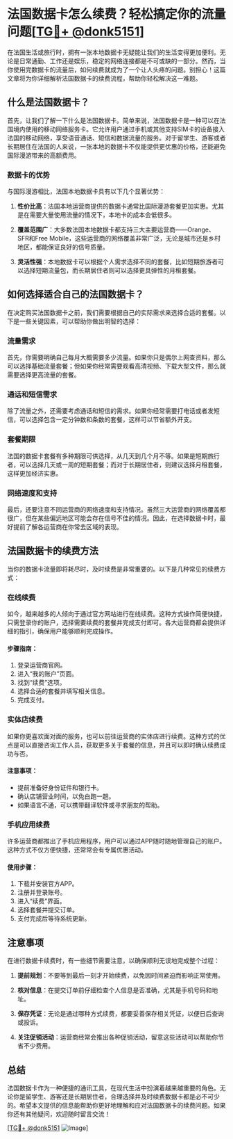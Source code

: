 # 法国数据卡怎么续费？轻松搞定你的流量问题[[TG💪+ @donk5151](https://t.me/s/donk5151)]

在法国生活或旅行时，拥有一张本地数据卡无疑能让我们的生活变得更加便利。无论是日常通勤、工作还是娱乐，稳定的网络连接都是不可或缺的一部分。然而，当你使用完数据卡的流量后，如何续费就成为了一个让人头疼的问题。别担心！这篇文章将为你详细解析法国数据卡的续费流程，帮助你轻松解决这一难题。

## 什么是法国数据卡？

首先，让我们了解一下什么是法国数据卡。简单来说，法国数据卡是一种可以在法国境内使用的移动网络服务卡。它允许用户通过手机或其他支持SIM卡的设备接入法国的移动网络，享受语音通话、短信和数据流量的服务。对于留学生、游客或者长期居住在法国的人来说，一张本地的数据卡不仅能提供更优惠的价格，还能避免国际漫游带来的高额费用。

### 数据卡的优势

与国际漫游相比，法国本地数据卡具有以下几个显著优势：

1. **性价比高**：法国本地运营商提供的数据卡通常比国际漫游套餐更加实惠。尤其是在需要大量使用流量的情况下，本地卡的成本会低很多。
   
2. **覆盖范围广**：大多数法国本地数据卡都支持三大主要运营商——Orange、SFR和Free Mobile，这些运营商的网络覆盖非常广泛，无论是城市还是乡村地区，都能保证良好的信号质量。

3. **灵活性强**：本地数据卡可以根据个人需求选择不同的套餐，比如短期旅游者可以选择短期流量包，而长期居住者则可以选择更具弹性的月租套餐。

## 如何选择适合自己的法国数据卡？

在决定购买法国数据卡之前，我们需要根据自己的实际需求来选择合适的套餐。以下是一些关键因素，可以帮助你做出明智的选择：

### 流量需求

首先，你需要明确自己每月大概需要多少流量。如果你只是偶尔上网查资料，那么可以选择基础流量套餐；但如果你经常需要观看高清视频、下载大型文件，那么就需要选择更高流量的套餐。

### 通话和短信需求

除了流量之外，还需要考虑通话和短信的需求。如果你经常需要打电话或者发短信，可以选择包含一定分钟数和条数的套餐，这样可以节省额外开支。

### 套餐期限

法国的数据卡套餐有多种期限可供选择，从几天到几个月不等。如果是短期旅行者，可以选择几天或一周的短期套餐；而对于长期居住者，则建议选择月租套餐，这样更加经济实惠。

### 网络速度和支持

最后，还要注意不同运营商的网络速度和支持情况。虽然三大运营商的网络覆盖都很广，但在某些偏远地区可能会存在信号不佳的情况。因此，在选择数据卡时，最好提前了解各运营商在你常去区域的表现。

## 法国数据卡的续费方法

当你的数据卡流量即将耗尽时，及时续费是非常重要的。以下是几种常见的续费方式：

### 在线续费

如今，越来越多的人倾向于通过官方网站进行在线续费。这种方式操作简便快捷，只需登录你的账户，选择需要续费的套餐并完成支付即可。各大运营商都会提供详细的指引，确保用户能够顺利完成操作。

#### 步骤指南：
1. 登录运营商官网。
2. 进入“我的账户”页面。
3. 找到“续费”选项。
4. 选择合适的套餐并填写相关信息。
5. 完成支付。

### 实体店续费

如果你更喜欢面对面的服务，也可以前往运营商的实体店进行续费。这种方式的优点是可以直接咨询工作人员，获取更多关于套餐的信息，并且可以即时确认续费成功与否。

#### 注意事项：
- 提前准备好身份证件和银行卡。
- 确认店铺营业时间，以免白跑一趟。
- 如果语言不通，可以携带翻译软件或寻求朋友的帮助。

### 手机应用续费

许多运营商都推出了手机应用程序，用户可以通过APP随时随地管理自己的账户。这种方式不仅方便快捷，还常常会有专属优惠活动。

#### 使用步骤：
1. 下载并安装官方APP。
2. 注册并登录账号。
3. 进入“续费”界面。
4. 选择套餐并提交订单。
5. 支付完成后等待系统更新。

## 注意事项

在进行数据卡续费时，有一些细节需要注意，以确保顺利无误地完成整个过程：

1. **提前规划**：不要等到最后一刻才开始续费，以免因时间紧迫而影响正常使用。
   
2. **核对信息**：在提交订单前仔细检查个人信息是否准确，尤其是手机号码和地址。

3. **保存凭证**：无论是通过哪种方式续费，都要妥善保存相关凭证，以便日后查询或投诉。

4. **关注促销活动**：运营商经常会推出各种促销活动，留意这些活动可以帮助你节省不少费用。

## 总结

法国数据卡作为一种便捷的通讯工具，在现代生活中扮演着越来越重要的角色。无论你是留学生、游客还是长期居住者，合理选择并及时续费数据卡都是必不可少的。希望本文提供的信息能帮助你更好地理解和应对法国数据卡的续费问题。如果你还有其他疑问，欢迎随时留言交流！

[[TG💪+ @donk5151](https://t.me/s/donk5151) ![Image](https://i.postimg.cc/rwNCRYN7/Snipaste-2025-04-30-17-27-05.png)]